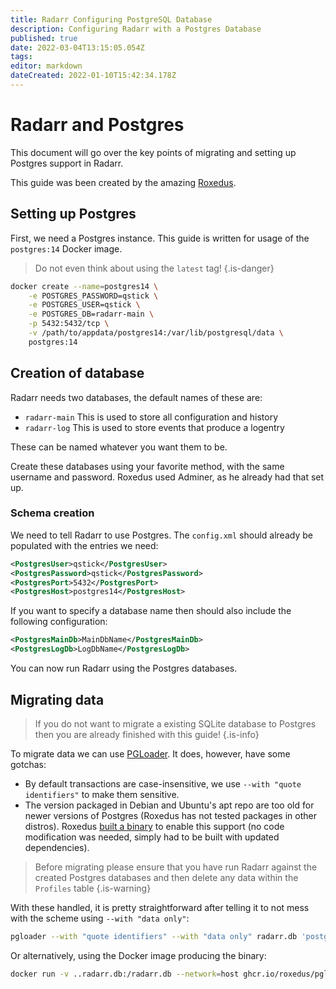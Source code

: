 ```yaml
---
title: Radarr Configuring PostgreSQL Database
description: Configuring Radarr with a Postgres Database
published: true
date: 2022-03-04T13:15:05.054Z
tags: 
editor: markdown
dateCreated: 2022-01-10T15:42:34.178Z
---
```


# Radarr and Postgres

This document will go over the key points of migrating and setting up Postgres support in Radarr.

This guide was been created by the amazing [Roxedus](https://github.com/Roxedus).

## Setting up Postgres

 First, we need a Postgres instance. This guide is written for usage of the `postgres:14` Docker image.

 > Do not even think about using the `latest` tag! {.is-danger}

```bash
docker create --name=postgres14 \
    -e POSTGRES_PASSWORD=qstick \
    -e POSTGRES_USER=qstick \
    -e POSTGRES_DB=radarr-main \
    -p 5432:5432/tcp \
    -v /path/to/appdata/postgres14:/var/lib/postgresql/data \
    postgres:14
```

## Creation of database

Radarr needs two databases, the default names of these are:

- `radarr-main`   This is used to store all configuration and history
- `radarr-log`    This is used to store events that produce a logentry

These can be named whatever you want them to be.

Create these databases using your favorite method, with the same username and password. Roxedus used Adminer, as he already had that set up.

### Schema creation

 We need to tell Radarr to use Postgres. The `config.xml` should already be populated with the entries we need:

```xml
<PostgresUser>qstick</PostgresUser>
<PostgresPassword>qstick</PostgresPassword>
<PostgresPort>5432</PostgresPort>
<PostgresHost>postgres14</PostgresHost>
```
If you want to specify a database name then should also include the following configuration:

```xml
<PostgresMainDb>MainDbName</PostgresMainDb>
<PostgresLogDb>LogDbName</PostgresLogDb>
```

You can now run Radarr using the Postgres databases. 

## Migrating data

> If you do not want to migrate a existing SQLite database to Postgres then you are already finished with this guide! {.is-info}

To migrate data we can use [PGLoader](https://github.com/dimitri/pgloader). It does, however, have some gotchas:
- By default transactions are case-insensitive, we use `--with "quote identifiers"` to make them sensitive.
- The version packaged in Debian and Ubuntu's apt repo are too old for newer versions of Postgres (Roxedus has not tested packages in other distros).
  Roxedus [built a binary](https://github.com/Roxedus/Pgloader-bin) to enable this support (no code modification was needed, simply had to be built with updated dependencies).

> Before migrating please ensure that you have run Radarr against the created Postgres databases and then delete any data within the `Profiles` table {.is-warning}


With these handled, it is pretty straightforward after telling it to not mess with the scheme using `--with "data only"`:

```bash
pgloader --with "quote identifiers" --with "data only" radarr.db 'postgresql://qstick:qstick@localhost/radarr-main'
```

Or alternatively, using the Docker image producing the binary:

```bash
docker run -v ..radarr.db:/radarr.db --network=host ghcr.io/roxedus/pgloader --with "quote identifiers" --with "data only" /radarr.db "postgresql://qstick:qstick@localhost/radarr-main"
```
